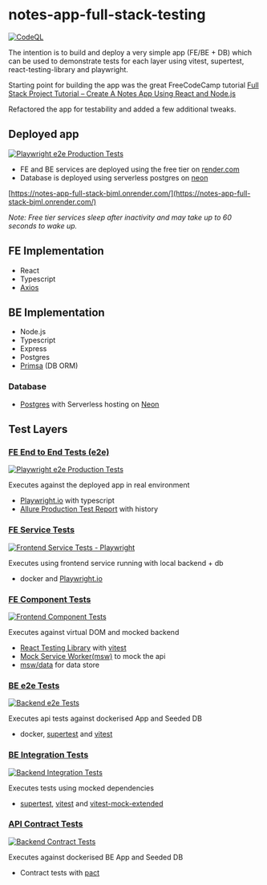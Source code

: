 # notes-app-full-stack-testing
[![CodeQL](https://github.com/helloitsdave/notes-app/actions/workflows/codeql.yml/badge.svg)](https://github.com/helloitsdave/notes-app/actions/workflows/codeql.yml)

The intention is to build and deploy a very simple app (FE/BE + DB) which can be used to demonstrate tests for each layer using vitest, supertest, react-testing-library and playwright.

Starting point for building the app was the great FreeCodeCamp tutorial [Full Stack Project Tutorial – Create A Notes App Using React and Node.js](https://www.freecodecamp.org/news/full-stack-project-tutorial-create-a-notes-app-using-react-and-node-js/)

Refactored the app for testability and added a few additional tweaks.

## Deployed app
[![Playwright e2e Production Tests](https://github.com/helloitsdave/notes-app-full-stack-testing/actions/workflows/playwright-production-tests.yml/badge.svg)](https://github.com/helloitsdave/notes-app-full-stack-testing/actions/workflows/playwright-production-tests.yml)

- FE and BE services are deployed using the free tier on [render.com](https://render.com/)
- Database is deployed using serverless postgres on [neon](https://neon.tech/)

[https://notes-app-full-stack-bjml.onrender.com/](https://notes-app-full-stack-bjml.onrender.com/)

*Note: Free tier services sleep after inactivity and may take up to 60 seconds to wake up.*

## FE Implementation

- React
- Typescript
- [Axios](https://axios-http.com/docs/intro)

## BE Implementation

- Node.js
- Typescript
- Express
- Postgres
- [Primsa](https://www.prisma.io/) (DB ORM)

### Database

- [Postgres](https://www.postgresql.org/) with Serverless hosting on [Neon](https://neon.tech/)

## Test Layers

### [FE End to End Tests (e2e)](playwright/tests)
[![Playwright e2e Production Tests](https://github.com/helloitsdave/notes-app-full-stack-testing/actions/workflows/playwright-production-tests.yml/badge.svg)](https://github.com/helloitsdave/notes-app-full-stack-testing/actions/workflows/playwright-production-tests.yml)

Executes against the deployed app in real environment

- [Playwright.io](https://playwright.dev/) with typescript
- [Allure Production Test Report](https://helloitsdave.github.io/notes-app-full-stack-testing) with history

### [FE Service Tests](playwright/tests)
[![Frontend Service Tests - Playwright](https://github.com/helloitsdave/notes-app-full-stack-testing/actions/workflows/frontend-service-tests.yml/badge.svg)](https://github.com/helloitsdave/notes-app-full-stack-testing/actions/workflows/frontend-service-tests.yml)

Executes using frontend service running with local backend + db

- docker and [Playwright.io](https://playwright.dev/)

### [FE Component Tests](frontend/src/)
[![Frontend Component Tests](https://github.com/helloitsdave/notes-app-full-stack-testing/actions/workflows/frontend-component-tests.yml/badge.svg)](https://github.com/helloitsdave/notes-app-full-stack-testing/actions/workflows/frontend-component-tests.yml)

Executes against virtual DOM and mocked backend

- [React Testing Library](https://testing-library.com/docs/react-testing-library/intro/) with [vitest](https://vitest.dev/)
- [Mock Service Worker(msw)](https://mswjs.io/) to mock the api
- [msw/data](https://github.com/mswjs/data) for data store

### [BE e2e Tests](backend/tests/e2e)
[![Backend e2e Tests](https://github.com/helloitsdave/notes-app-full-stack-testing/actions/workflows/backend-e2e-tests.yml/badge.svg)](https://github.com/helloitsdave/notes-app-full-stack-testing/actions/workflows/backend-e2e-tests.yml)

Executes api tests against dockerised App and Seeded DB

- docker, [supertest](https://github.com/ladjs/supertest) and [vitest](https://vitest.dev/)

### [BE Integration Tests](backend/tests/integration)
[![Backend Integration Tests](https://github.com/helloitsdave/notes-app-full-stack-testing/actions/workflows/backend-integration-tests.yml/badge.svg)](https://github.com/helloitsdave/notes-app-full-stack-testing/actions/workflows/backend-integration-tests.yml)

Executes tests using mocked dependencies

- [supertest](https://github.com/ladjs/supertest), [vitest](https://vitest.dev/) and [vitest-mock-extended](https://github.com/eratio08/vitest-mock-extended)

### [API Contract Tests](backend/tests/contract)
[![Backend Contract Tests](https://github.com/helloitsdave/notes-app-full-stack-testing/actions/workflows/api-contract-tests.yml/badge.svg)](https://github.com/helloitsdave/notes-app-full-stack-testing/actions/workflows/api-contract-tests.yml)

Executes against dockerised BE App and Seeded DB

- Contract tests with [pact](https://docs.pact.io/)
